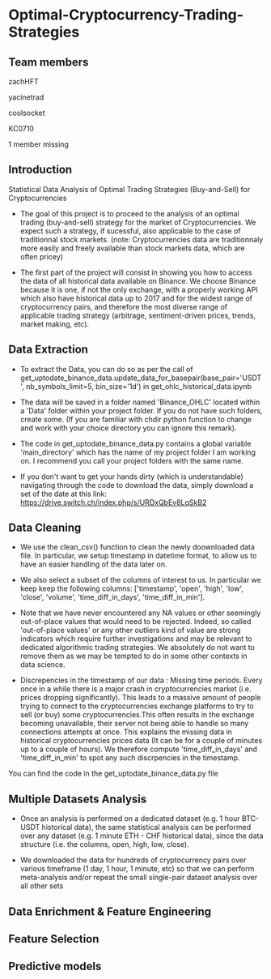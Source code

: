 # Optimal-Cryptocurrency-Trading-Strategies


## Team members
zachHFT

yacinetrad

coolsocket

KC0710

1 member missing

## Introduction

Statistical Data Analysis of Optimal Trading Strategies (Buy-and-Sell) for Cryptocurrencies

- The goal of this project is to proceed to the analysis of an optimal trading (buy-and-sell) strategy for the market of Cryptocurrencies. We expect such a strategy, if sucessful, also applicable to the case of traditionnal stock markets.
(note: Cryptocurrencies data are traditionnaly more easily and freely available than stock markets data, which are often pricey)

- The first part of the project will consist in showing you how to access the data of all historical data available on Binance.
We choose Binance because it is one, if not the only exchange, with a properly working API which also have historical data up to 2017 and for the widest range of cryptocurrency pairs, and therefore the most diverse range of applicable trading strategy (arbitrage, sentiment-driven prices, trends, market making, etc).

## Data Extraction

- To extract the Data, you can do so as per the call of get_uptodate_binance_data.update_data_for_basepair(base_pair='USDT', nb_symbols_limit=5, bin_size='1d') in get_ohlc_historical_data.ipynb

- The data will be saved in a folder named 'Binance_OHLC' located within a 'Data' folder within your project folder. If you do not have such folders, create some. (If you are familiar with chdir python function to change and work with your choice directory you can ignore this remark).

- The code in get_uptodate_binance_data.py contains a global variable 'main_directory' which has the name of my project folder I am working on. I recommend you call your project folders with the same name.

- If you don't want to get your hands dirty (which is understandable) navigating through the code to download the data, simply download a set of the date at this link: https://drive.switch.ch/index.php/s/URDxQbEv8LqSkB2

## Data Cleaning

- We use the clean_csv() function to clean the newly doownloaded data file. In particular, we setup timestamp in datetime format, to allow us to have an easier handling of the data later on.

- We also select a subset of the columns of interest to us. In particular we keep keep the following columns: ['timestamp', 'open', 'high', 'low', 'close', 'volume', 'time_diff_in_days', 'time_diff_in_min'].

- Note that we have never encountered any NA values or other seemingly out-of-place values that would need to be rejected. Indeed, so called 'out-of-place values' or any other outliers kind of value are strong indicators which require further investigations and may be relevant to dedicated algorithmic trading strategies. We absolutely do not want to remove them as we may be tempted to do in some other contexts in data science.

- Discrepencies in the timestamp of our data : Missing time periods. Every once in a while there is a major crash in cryptocurrencies market (i.e. prices dropping significantly). This leads to a massive amount of people trying to connect to the cryptocurrencies exchange platforms to try to sell (or buy) some cryptocurrencies.This often results in the exchange becoming unavailable, their server not being able to handle so many connections attempts at once. This explains the missing data in historical cryptocurrencies prices data (It can be for a couple of minutes up to a couple of hours). We therefore compute 'time_diff_in_days' and 'time_diff_in_min' to spot any such discrpencies in the timestamp.


You can find the code in the get_uptodate_binance_data.py file

## Multiple Datasets Analysis

- Once an analysis is performed on a dedicated dataset (e.g. 1 hour BTC-USDT historical data), the same statistical analysis can be performed over any dataset (e.g. 1 minute ETH - CHF historical data), since the data structure (i.e. the columns, open, high, low, close).

- We downloaded the data for hundreds of cryptocurrency pairs over various timeframe (1 day, 1 hour,  1 minute, etc) so that we can perform meta-analysis and/or repeat the small single-pair dataset analysis over all other sets

## Data Enrichment & Feature Engineering

## Feature Selection

## Predictive models


